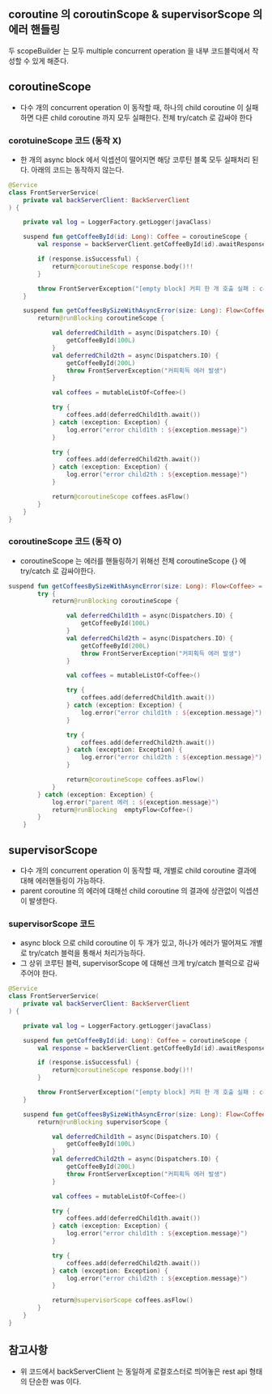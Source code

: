 ## coroutine 의 coroutinScope & supervisorScope 의 에러 핸들링
두 scopeBuilder 는 모두 multiple concurrent operation 을 내부 코드블럭에서 작성할 수 있게 해준다.

## coroutineScope
* 다수 개의 concurrent operation 이 동작할 때, 하나의 child coroutine 이 실패하면 다른 child coroutine 까지 모두 실패한다. 전체 try/catch 로 감싸야 한다

### corotuineScope 코드 (동작 X)
* 한 개의 async block 에서 익셉션이 떨어지면 해당 코루틴 블록 모두 실패처리 된다. 아래의 코드는 동작하지 않는다.
```kotlin
@Service
class FrontServerService(
    private val backServerClient: BackServerClient
) {

    private val log = LoggerFactory.getLogger(javaClass)

    suspend fun getCoffeeById(id: Long): Coffee = coroutineScope {
        val response = backServerClient.getCoffeeById(id).awaitResponse()

        if (response.isSuccessful) {
            return@coroutineScope response.body()!!
        }

        throw FrontServerException("[empty block] 커피 한 개 호출 실패 : coffee[$id] (${response.errorBody()?.toString() ?: "unknown"})")
    }

    suspend fun getCoffeesBySizeWithAsyncError(size: Long): Flow<Coffee> = runBlocking {
        return@runBlocking coroutineScope {

            val deferredChild1th = async(Dispatchers.IO) {
                getCoffeeById(100L)
            }
            val deferredChild2th = async(Dispatchers.IO) {
                getCoffeeById(200L)
                throw FrontServerException("커피획득 에러 발생")
            }

            val coffees = mutableListOf<Coffee>()

            try {
                coffees.add(deferredChild1th.await())
            } catch (exception: Exception) {
                log.error("error child1th : ${exception.message}")
            }

            try {
                coffees.add(deferredChild2th.await())
            } catch (exception: Exception) {
                log.error("error child2th : ${exception.message}")
            }

            return@coroutineScope coffees.asFlow()
        }
    }
}
```

### coroutineScope 코드 (동작 O)
* coroutineScope 는 에러를 핸들링하기 위해선 전체 coroutineScope {} 에 try/catch 로 감싸야한다.

```kotlin
suspend fun getCoffeesBySizeWithAsyncError(size: Long): Flow<Coffee> = runBlocking {
        try {
            return@runBlocking coroutineScope {

                val deferredChild1th = async(Dispatchers.IO) {
                    getCoffeeById(100L)
                }
                val deferredChild2th = async(Dispatchers.IO) {
                    getCoffeeById(200L)
                    throw FrontServerException("커피획득 에러 발생")
                }

                val coffees = mutableListOf<Coffee>()

                try {
                    coffees.add(deferredChild1th.await())
                } catch (exception: Exception) {
                    log.error("error child1th : ${exception.message}")
                }

                try {
                    coffees.add(deferredChild2th.await())
                } catch (exception: Exception) {
                    log.error("error child2th : ${exception.message}")
                }

                return@coroutineScope coffees.asFlow()
            }
        } catch (exception: Exception) {
            log.error("parent 에러 : ${exception.message}")
            return@runBlocking  emptyFlow<Coffee>()
        }
    }
```

## supervisorScope
* 다수 개의 concurrent operation 이 동작할 때, 개별로 child coroutine 결과에 대해 에러핸들링이 가능하다.
* parent coroutine 의 에러에 대해선 child coroutine 의 결과에 상관없이 익셉션이 발생한다.

### supervisorScope 코드
* async block 으로 child coroutine 이 두 개가 있고, 하나가 에러가 떨어져도 개별로 try/catch 블럭을 통해서 처리가능하다.
* 그 상위 코루틴 블럭, supervisorScope 에 대해선 크게 try/catch 블럭으로 감싸주어야 한다.

```kotlin
@Service
class FrontServerService(
    private val backServerClient: BackServerClient
) {

    private val log = LoggerFactory.getLogger(javaClass)

    suspend fun getCoffeeById(id: Long): Coffee = coroutineScope {
        val response = backServerClient.getCoffeeById(id).awaitResponse()

        if (response.isSuccessful) {
            return@coroutineScope response.body()!!
        }

        throw FrontServerException("[empty block] 커피 한 개 호출 실패 : coffee[$id] (${response.errorBody()?.toString() ?: "unknown"})")
    }

    suspend fun getCoffeesBySizeWithAsyncError(size: Long): Flow<Coffee> = runBlocking {
        return@runBlocking supervisorScope {

            val deferredChild1th = async(Dispatchers.IO) {
                getCoffeeById(100L)
            }
            val deferredChild2th = async(Dispatchers.IO) {
                getCoffeeById(200L)
                throw FrontServerException("커피획득 에러 발생")
            }

            val coffees = mutableListOf<Coffee>()

            try {
                coffees.add(deferredChild1th.await())
            } catch (exception: Exception) {
                log.error("error child1th : ${exception.message}")
            }

            try {
                coffees.add(deferredChild2th.await())
            } catch (exception: Exception) {
                log.error("error child2th : ${exception.message}")
            }

            return@supervisorScope coffees.asFlow()
        }
    }
}
```

## 참고사항
* 위 코드에서 backServerClient 는 동일하게 로컬호스터로 띄어놓은 rest api 형태의 단순한 was 이다.